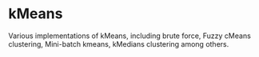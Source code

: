 # kMeans
Various implementations of kMeans, including brute force, Fuzzy cMeans clustering, Mini-batch kmeans, kMedians clustering among others.


